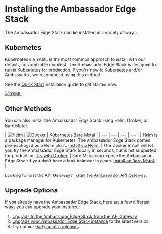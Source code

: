 # Installing the Ambassador Edge Stack

The Ambassador Edge Stack can be installed in a variety of ways:

## Kubernetes 

Kubernetes via YAML is the most common approach to install with our default, customizable manifest. The Ambassador Edge Stack is designed to run in Kubernetes for production. If you're new to Kubernetes and/or Ambassador, we recommend using this method.

See the [Quick Start](../../user-guide/getting-started) installation guide to get started now.

[![YAML](../../doc-images/kubernetes.png)](/user-guide/getting-started)

## Other Methods

You can also install the Ambassador Edge Stack using Helm, Docker, or Bare Metal.

| [![Helm](../../doc-images/helm.png)](../../user-guide/helm) | [![Docker](../../doc-images/docker.png)](../../about/quickstart) | [Kubernetes Bare Metal](../../user-guide/bare-metal) |
| --- | --- | --- | --- |
| Helm is a package manager for Kubernetes. The Ambassador Edge Stack comes pre-packaged as a Helm chart. [Install via Helm.](../../user-guide/helm) | The Docker install will let you try the Ambassador Edge Stack locally in seconds, but is not supported for production. [Try with Docker.](../../about/quickstart) | Bare Metal can expose the Ambassador Edge Stack if you don't have a load balancer in place. [Install on Bare Metal.](../../user-guide/bare-metal) |

Looking for just the API Gateway? [Install the Ambassador API Gateway](../../user-guide/install-ambassador-oss).


## Upgrade Options

If you already have the Ambassador Edge Stack, here are a few different ways you can upgrade your instance:

1. [Upgrade to the Ambassador Edge Stack from the API Gateway](../../user-guide/upgrade-to-edge-stack).
2. [Upgrade your Ambassador Edge Stack instance](../../reference/upgrading) to the latest version.
3. Try out our [early access releases](../../user-guide/early-access).
